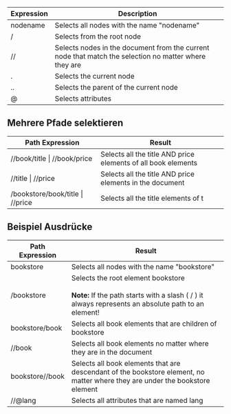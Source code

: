 | Expression | Description                                                                                           |
| ---------- | ----------------------------------------------------------------------------------------------------- |
| nodename   | Selects all nodes with the name "nodename"                                                            |
| /          | Selects from the root node                                                                            |
| //         | Selects nodes in the document from the current node that match the selection no matter where they are |
| .          | Selects the current node                                                                              |
| ..         | Selects the parent of the current node                                                                |
| @          | Selects attributes                                                                                    | 

## Mehrere Pfade selektieren
| Path Expression                  | Result                                                        |
| -------------------------------- | ------------------------------------------------------------- |
| //book/title \| //book/price     | Selects all the title AND price elements of all book elements | 
| //title \| //price               | Selects all the title AND price elements in the document      |
| /bookstore/book/title \| //price | Selects all the title elements of t                           |

## Beispiel Ausdrücke
| Path Expression | Result                                                                                                                                         |
| --------------- | ---------------------------------------------------------------------------------------------------------------------------------------------- |
| bookstore       | Selects all nodes with the name "bookstore"                                                                                                    |
| /bookstore      | Selects the root element bookstore<br><br>**Note:** If the path starts with a slash ( / ) it always represents an absolute path to an element! |
| bookstore/book  | Selects all book elements that are children of bookstore                                                                                       |
| //book          | Selects all book elements no matter where they are in the document                                                                             |
| bookstore//book | Selects all book elements that are descendant of the bookstore element, no matter where they are under the bookstore element                   |
| //@lang         | Selects all attributes that are named lang                                                                                                     |

